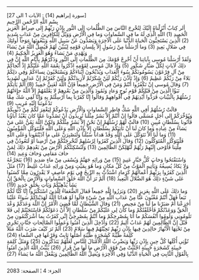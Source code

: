 ------------------------------------------------------------------------

\[سورة إبراهيم (14) : الآيات 1 الى 27\]  
بِسْمِ اللَّهِ الرَّحْمنِ الرَّحِيمِ  
ألر كِتابٌ أَنْزَلْناهُ إِلَيْكَ لِتُخْرِجَ النَّاسَ مِنَ الظُّلُماتِ إِلَى النُّورِ بِإِذْنِ رَبِّهِمْ إِلى
صِراطِ الْعَزِيزِ الْحَمِيدِ (1) اللَّهِ الَّذِي لَهُ ما فِي السَّماواتِ وَما فِي الْأَرْضِ وَوَيْلٌ
لِلْكافِرِينَ مِنْ عَذابٍ شَدِيدٍ (2) الَّذِينَ يَسْتَحِبُّونَ الْحَياةَ الدُّنْيا عَلَى الْآخِرَةِ وَيَصُدُّونَ
عَنْ سَبِيلِ اللَّهِ وَيَبْغُونَها عِوَجاً أُولئِكَ فِي ضَلالٍ بَعِيدٍ (3) وَما أَرْسَلْنا مِنْ رَسُولٍ إِلاَّ
بِلِسانِ قَوْمِهِ لِيُبَيِّنَ لَهُمْ فَيُضِلُّ اللَّهُ مَنْ يَشاءُ وَيَهْدِي مَنْ يَشاءُ وَهُوَ الْعَزِيزُ الْحَكِيمُ
(4)  
وَلَقَدْ أَرْسَلْنا مُوسى بِآياتِنا أَنْ أَخْرِجْ قَوْمَكَ مِنَ الظُّلُماتِ إِلَى النُّورِ وَذَكِّرْهُمْ بِأَيَّامِ
اللَّهِ إِنَّ فِي ذلِكَ لَآياتٍ لِكُلِّ صَبَّارٍ شَكُورٍ (5) وَإِذْ قالَ مُوسى لِقَوْمِهِ اذْكُرُوا نِعْمَةَ
اللَّهِ عَلَيْكُمْ إِذْ أَنْجاكُمْ مِنْ آلِ فِرْعَوْنَ يَسُومُونَكُمْ سُوءَ الْعَذابِ وَيُذَبِّحُونَ أَبْناءَكُمْ
وَيَسْتَحْيُونَ نِساءَكُمْ وَفِي ذلِكُمْ بَلاءٌ مِنْ رَبِّكُمْ عَظِيمٌ (6) وَإِذْ تَأَذَّنَ رَبُّكُمْ لَئِنْ شَكَرْتُمْ
لَأَزِيدَنَّكُمْ وَلَئِنْ كَفَرْتُمْ إِنَّ عَذابِي لَشَدِيدٌ (7) وَقالَ مُوسى إِنْ تَكْفُرُوا أَنْتُمْ وَمَنْ فِي
الْأَرْضِ جَمِيعاً فَإِنَّ اللَّهَ لَغَنِيٌّ حَمِيدٌ (8) أَلَمْ يَأْتِكُمْ نَبَؤُا الَّذِينَ مِنْ قَبْلِكُمْ قَوْمِ نُوحٍ
وَعادٍ وَثَمُودَ وَالَّذِينَ مِنْ بَعْدِهِمْ لا يَعْلَمُهُمْ إِلاَّ اللَّهُ جاءَتْهُمْ رُسُلُهُمْ بِالْبَيِّناتِ
فَرَدُّوا أَيْدِيَهُمْ فِي أَفْواهِهِمْ وَقالُوا إِنَّا كَفَرْنا بِما أُرْسِلْتُمْ بِهِ وَإِنَّا لَفِي شَكٍّ مِمَّا
تَدْعُونَنا إِلَيْهِ مُرِيبٍ (9)  
قالَتْ رُسُلُهُمْ أَفِي اللَّهِ شَكٌّ فاطِرِ السَّماواتِ وَالْأَرْضِ يَدْعُوكُمْ لِيَغْفِرَ لَكُمْ مِنْ ذُنُوبِكُمْ
وَيُؤَخِّرَكُمْ إِلى أَجَلٍ مُسَمًّى قالُوا إِنْ أَنْتُمْ إِلاَّ بَشَرٌ مِثْلُنا تُرِيدُونَ أَنْ تَصُدُّونا عَمَّا
كانَ يَعْبُدُ آباؤُنا فَأْتُونا بِسُلْطانٍ مُبِينٍ (10) قالَتْ لَهُمْ رُسُلُهُمْ إِنْ نَحْنُ إِلاَّ بَشَرٌ
مِثْلُكُمْ وَلكِنَّ اللَّهَ يَمُنُّ عَلى مَنْ يَشاءُ مِنْ عِبادِهِ وَما كانَ لَنا أَنْ نَأْتِيَكُمْ بِسُلْطانٍ
إِلاَّ بِإِذْنِ اللَّهِ وَعَلَى اللَّهِ فَلْيَتَوَكَّلِ الْمُؤْمِنُونَ (11) وَما لَنا أَلاَّ نَتَوَكَّلَ عَلَى اللَّهِ
وَقَدْ هَدانا سُبُلَنا وَلَنَصْبِرَنَّ عَلى ما آذَيْتُمُونا وَعَلَى اللَّهِ فَلْيَتَوَكَّلِ الْمُتَوَكِّلُونَ (12)
وَقالَ الَّذِينَ كَفَرُوا لِرُسُلِهِمْ لَنُخْرِجَنَّكُمْ مِنْ أَرْضِنا أَوْ لَتَعُودُنَّ فِي مِلَّتِنا فَأَوْحى إِلَيْهِمْ
رَبُّهُمْ لَنُهْلِكَنَّ الظَّالِمِينَ (13) وَلَنُسْكِنَنَّكُمُ الْأَرْضَ مِنْ بَعْدِهِمْ ذلِكَ لِمَنْ خافَ مَقامِي
وَخافَ وَعِيدِ (14)  
وَاسْتَفْتَحُوا وَخابَ كُلُّ جَبَّارٍ عَنِيدٍ (15) مِنْ وَرائِهِ جَهَنَّمُ وَيُسْقى مِنْ ماءٍ صَدِيدٍ (16)
يَتَجَرَّعُهُ وَلا يَكادُ يُسِيغُهُ وَيَأْتِيهِ الْمَوْتُ مِنْ كُلِّ مَكانٍ وَما هُوَ بِمَيِّتٍ وَمِنْ وَرائِهِ عَذابٌ
غَلِيظٌ (17) مَثَلُ الَّذِينَ كَفَرُوا بِرَبِّهِمْ أَعْمالُهُمْ كَرَمادٍ اشْتَدَّتْ بِهِ الرِّيحُ فِي يَوْمٍ عاصِفٍ
لا يَقْدِرُونَ مِمَّا كَسَبُوا عَلى شَيْءٍ ذلِكَ هُوَ الضَّلالُ الْبَعِيدُ (18) أَلَمْ تَرَ أَنَّ اللَّهَ خَلَقَ
السَّماواتِ وَالْأَرْضَ بِالْحَقِّ إِنْ يَشَأْ يُذْهِبْكُمْ وَيَأْتِ بِخَلْقٍ جَدِيدٍ (19)  
وَما ذلِكَ عَلَى اللَّهِ بِعَزِيزٍ (20) وَبَرَزُوا لِلَّهِ جَمِيعاً فَقالَ الضُّعَفاءُ لِلَّذِينَ اسْتَكْبَرُوا
إِنَّا كُنَّا لَكُمْ تَبَعاً فَهَلْ أَنْتُمْ مُغْنُونَ عَنَّا مِنْ عَذابِ اللَّهِ مِنْ شَيْءٍ قالُوا لَوْ هَدانَا
اللَّهُ لَهَدَيْناكُمْ سَواءٌ عَلَيْنا أَجَزِعْنا أَمْ صَبَرْنا ما لَنا مِنْ مَحِيصٍ (21) وَقالَ
الشَّيْطانُ لَمَّا قُضِيَ الْأَمْرُ إِنَّ اللَّهَ وَعَدَكُمْ وَعْدَ الْحَقِّ وَوَعَدْتُكُمْ فَأَخْلَفْتُكُمْ وَما كانَ لِي
عَلَيْكُمْ مِنْ سُلْطانٍ إِلاَّ أَنْ دَعَوْتُكُمْ فَاسْتَجَبْتُمْ لِي فَلا تَلُومُونِي وَلُومُوا أَنْفُسَكُمْ ما
أَنَا بِمُصْرِخِكُمْ وَما أَنْتُمْ بِمُصْرِخِيَّ إِنِّي كَفَرْتُ بِما أَشْرَكْتُمُونِ مِنْ قَبْلُ إِنَّ الظَّالِمِينَ لَهُمْ
عَذابٌ أَلِيمٌ (22) وَأُدْخِلَ الَّذِينَ آمَنُوا وَعَمِلُوا الصَّالِحاتِ جَنَّاتٍ تَجْرِي مِنْ تَحْتِهَا
الْأَنْهارُ خالِدِينَ فِيها بِإِذْنِ رَبِّهِمْ تَحِيَّتُهُمْ فِيها سَلامٌ (23) أَلَمْ تَرَ كَيْفَ ضَرَبَ اللَّهُ
مَثَلاً كَلِمَةً طَيِّبَةً كَشَجَرَةٍ طَيِّبَةٍ أَصْلُها ثابِتٌ وَفَرْعُها فِي السَّماءِ (24)  
تُؤْتِي أُكُلَها كُلَّ حِينٍ بِإِذْنِ رَبِّها وَيَضْرِبُ اللَّهُ الْأَمْثالَ لِلنَّاسِ لَعَلَّهُمْ يَتَذَكَّرُونَ (25)
وَمَثَلُ كَلِمَةٍ خَبِيثَةٍ كَشَجَرَةٍ خَبِيثَةٍ اجْتُثَّتْ مِنْ فَوْقِ الْأَرْضِ ما لَها مِنْ قَرارٍ (26) يُثَبِّتُ
اللَّهُ الَّذِينَ آمَنُوا بِالْقَوْلِ الثَّابِتِ فِي الْحَياةِ الدُّنْيا وَفِي الْآخِرَةِ وَيُضِلُّ اللَّهُ
الظَّالِمِينَ وَيَفْعَلُ اللَّهُ ما يَشاءُ (27)

------------------------------------------------------------------------

الجزء: 4 ¦ الصفحة: 2083
